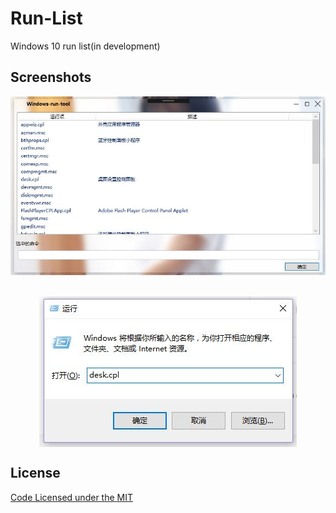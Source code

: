 # Run-List
Windows 10 run list(in development)

## Screenshots
<div align="center">
	<img align="center" alt="Windows run tool" src="Screenshots/1.jpg"></img>
</div>  
<br/>
<br/>
<div align="center">
	<img align="center" alt="Windows run tool" src="Screenshots/2.jpg"></img>
</div>

## License
[Code Licensed under the MIT](LICENSE)

